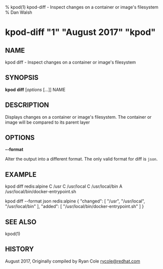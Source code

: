 % kpod(1) kpod-diff - Inspect changes on a container or image's filesystem
% Dan Walsh
# kpod-diff "1" "August 2017" "kpod"

## NAME
kpod diff - Inspect changes on a container or image's filesystem

## SYNOPSIS
**kpod** **diff** [*options* [...]] NAME

## DESCRIPTION
Displays changes on a container or image's filesystem.  The container or image will be compared to its parent layer

## OPTIONS

**--format**

Alter the output into a different format.  The only valid format for diff is `json`.


## EXAMPLE

kpod diff redis:alpine
C /usr
C /usr/local
C /usr/local/bin
A /usr/local/bin/docker-entrypoint.sh

kpod diff --format json redis:alpine
{
  "changed": [
    "/usr",
    "/usr/local",
    "/usr/local/bin"
  ],
  "added": [
    "/usr/local/bin/docker-entrypoint.sh"
  ]
}

## SEE ALSO
kpod(1)

## HISTORY
August 2017, Originally compiled by Ryan Cole <rycole@redhat.com>
